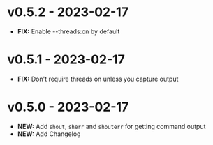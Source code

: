 # v0.5.2 - 2023-02-17

- **FIX:** Enable --threads:on by default

# v0.5.1 - 2023-02-17

- **FIX:** Don't require threads on unless you capture output

# v0.5.0 - 2023-02-17

- **NEW:** Add `shout`, `sherr` and `shouterr` for getting command output
- **NEW:** Add Changelog

